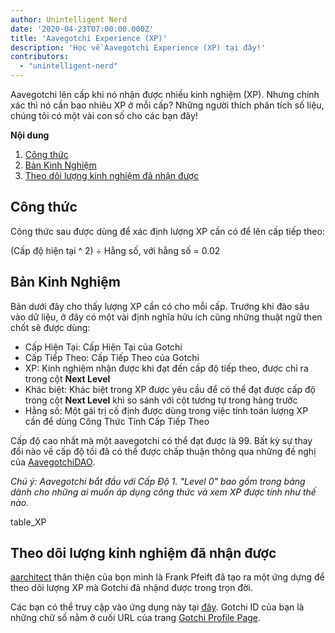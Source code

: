 ```yaml
---
author: Unintelligent Nerd
date: '2020-04-23T07:00:00.000Z'
title: 'Aavegotchi Experience (XP)'
description: 'Học về Aavegotchi Experience (XP) tại đây!'
contributors:
  - "unintelligent-nerd"
---
```


Aavegotchi lên cấp khi nó nhận được nhiều kinh nghiệm (XP). Nhưng chính xác thì nó cần bao nhiêu XP ở mỗi cấp? Những người thích phân tích số liệu, chúng tôi có một vài con số cho các bạn đây!

<div class="contentsBox">

**Nội dung**

<ol>
<li><a href=#formula>Công thức</a></li>
<li><a href=#experience-table>Bản Kinh Nghiệm</a></li>
<li><a href=#tracking-xp-received>Theo dõi lượng kinh nghiệm đã nhận được</a></li>
</ol>

</div>

## Công thức
Công thức sau được dùng để xác định lượng XP cần có để lên cấp tiếp theo:

(Cấp độ hiện tại ^ 2) ÷ Hằng số, với hằng số = 0.02

## Bản Kinh Nghiệm

Bản dưới đây cho thấy lượng XP cần có cho mỗi cấp. Trướng khi đào sâu vào dữ liệu, ở đây có một vài định nghĩa hữu ích cũng những thuật ngữ then chốt sẽ được dùng:

* Cấp Hiện Tại: Cấp Hiện Tại của Gotchi
* Cấp Tiếp Theo: Cấp Tiếp Theo của Gotchi
* XP: Kinh nghiệm nhận được khi đạt đến cấp độ tiếp theo, được chỉ ra trong cột **Next Level**
* Khác biệt: Khác biệt trong XP được yêu cầu để có thể đạt được cấp độ trong cột **Next Level** khi so sánh với cột tương tự trong hàng trước
* Hằng số: Một gái trị cố định được dùng trong việc tính toán lượng XP cần để dùng Công Thức Tính Cấp Tiếp Theo

Cấp độ cao nhất mà một aavegotchi có thể đạt được là 99. Bất kỳ sự thay đổi nào về cấp độ tối đã có thể được chấp thuận thông qua những đề nghị của [AavegotchiDAO](/dao).

*Chú ý: Aavegotchi bắt đầu với Cấp Độ 1. "Level 0" bao gồm trong bảng dành cho những ai muốn áp dụng công thức và xem XP được tính như thế nào.*

table_XP

## Theo dõi lượng kinh nghiệm đã nhận được

[aarchitect](/aarchitect) thân thiện của bọn mình là Frank Pfeift đã tạo ra một ứng dựng để theo dõi lượng XP mà Gotchi đã nhậnd được trong trọn đời.

Các bạn có thể truy cập vào ứng dụng này tại [đây](https://aavegotchi-xp-dashboard.vercel.app). Gotchi ID của bạn là những chữ số nằm ở cuối URL của trang [Gotchi Profile Page](/aavegotchi-profile).
